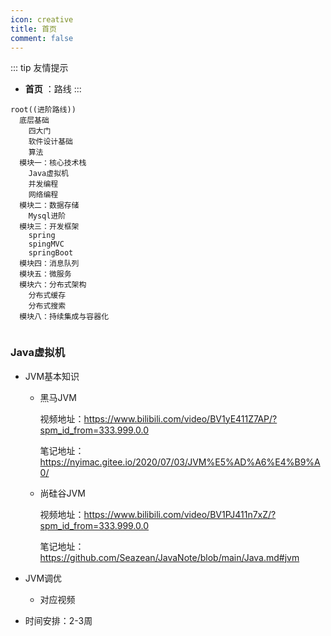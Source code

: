 ```yaml
---
icon: creative
title: 首页
comment: false
---
```


::: tip 友情提示

- **首页** ：路线
  :::

```mindmap
root((进阶路线))
  底层基础
    四大门
    软件设计基础
    算法
  模块一：核心技术栈
    Java虚拟机
    并发编程
    网络编程
  模块二：数据存储
    Mysql进阶
  模块三：开发框架
    spring
    spingMVC
    springBoot
  模块四：消息队列
  模块五：微服务
  模块六：分布式架构
    分布式缓存
    分布式搜索
  模块八：持续集成与容器化
  
```

### Java虚拟机

- JVM基本知识

    - 黑马JVM

      视频地址：https://www.bilibili.com/video/BV1yE411Z7AP/?spm_id_from=333.999.0.0

      笔记地址：https://nyimac.gitee.io/2020/07/03/JVM%E5%AD%A6%E4%B9%A0/

    - 尚硅谷JVM

      视频地址：https://www.bilibili.com/video/BV1PJ411n7xZ/?spm_id_from=333.999.0.0

      笔记地址：https://github.com/Seazean/JavaNote/blob/main/Java.md#jvm

- JVM调优

    - 对应视频

- 时间安排：2-3周




